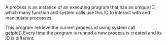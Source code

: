 A process is an instance of an executing program that has an unique ID, which many function and system calls use this ID to interact with and manipulate processes.

This program retrieve the current process id using system call getpid().Every time the program is runned a new process is created and its ID is different.
